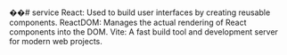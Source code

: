 ��#   s e r v i c e 
 
 React: Used to build user interfaces by creating reusable components.
ReactDOM: Manages the actual rendering of React components into the DOM.
Vite: A fast build tool and development server for modern web projects.
